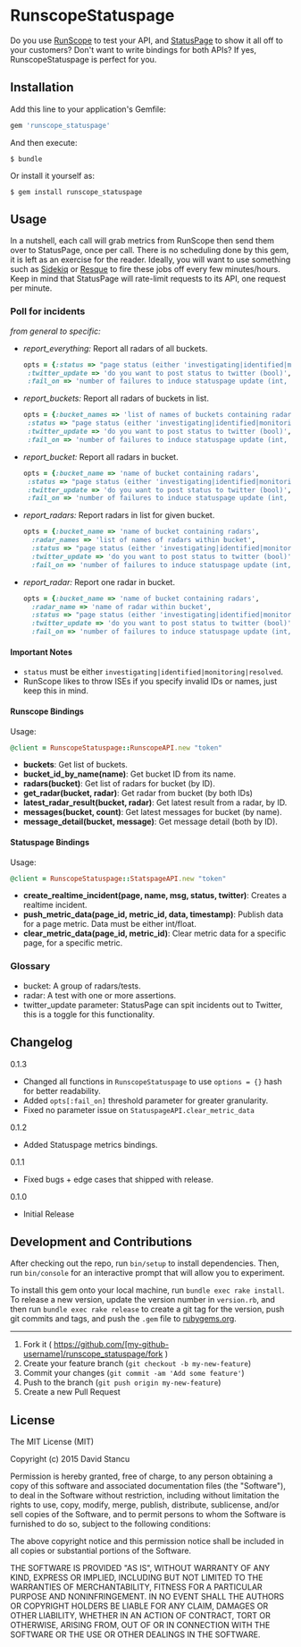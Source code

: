 # RunscopeStatuspage

Do you use [RunScope](https://runscope.com) to test your API, and [StatusPage](https://statuspage.io) to show it all off to your customers? Don't want to write bindings for both APIs? If yes, RunscopeStatuspage is perfect for you.

## Installation

Add this line to your application's Gemfile:

```ruby
gem 'runscope_statuspage'
```

And then execute:

    $ bundle

Or install it yourself as:

    $ gem install runscope_statuspage

## Usage

In a nutshell, each call will grab metrics from RunScope then send them over to StatusPage, once per call. There is no scheduling done by this gem, it is left as an exercise for the reader. Ideally, you will want to use something such as [Sidekiq](https://github.com/mperham/sidekiq) or [Resque](https://github.com/resque/resque) to fire these jobs off every few minutes/hours. Keep in mind that StatusPage will rate-limit requests to its API, one request per minute. 

### Poll for incidents

*from general to specific:*

- *report_everything:* Report all radars of all buckets.
  ```ruby
  opts = {:status => "page status (either 'investigating|identified|monitoring|resolved')",
   :twitter_update => 'do you want to post status to twitter (bool)',
   :fail_on => 'number of failures to induce statuspage update (int, default 0)'}
   ```
- *report_buckets:* Report all radars of buckets in list.
  ```ruby
  opts = {:bucket_names => 'list of names of buckets containing radars',
   :status => "page status (either 'investigating|identified|monitoring|resolved')",
   :twitter_update => 'do you want to post status to twitter (bool)',
   :fail_on => 'number of failures to induce statuspage update (int, default 0)'}
   ```
- *report_bucket:* Report all radars in bucket.
  ```ruby
  opts = {:bucket_name => 'name of bucket containing radars',
   :status => "page status (either 'investigating|identified|monitoring|resolved')",
   :twitter_update => 'do you want to post status to twitter (bool)',
   :fail_on => 'number of failures to induce statuspage update (int, default 0)'}
   ```
- *report_radars:* Report radars in list for given bucket.
  ```ruby
  opts = {:bucket_name => 'name of bucket containing radars',
    :radar_names => 'list of names of radars within bucket',
    :status => "page status (either 'investigating|identified|monitoring|resolved')",
    :twitter_update => 'do you want to post status to twitter (bool)',
    :fail_on => 'number of failures to induce statuspage update (int, default 0)'}
  ```
- *report_radar:* Report one radar in bucket.
  ```ruby
  opts = {:bucket_name => 'name of bucket containing radars',
    :radar_name => 'name of radar within bucket',
    :status => "page status (either 'investigating|identified|monitoring|resolved')",
    :twitter_update => 'do you want to post status to twitter (bool)',
    :fail_on => 'number of failures to induce statuspage update (int, default 0)'}
  ```

#### Important Notes

- `status` must be either `investigating|identified|monitoring|resolved`.
- RunScope likes to throw ISEs if you specify invalid IDs or names, just keep this in mind.

#### Runscope Bindings
Usage: 

```ruby
@client = RunscopeStatuspage::RunscopeAPI.new "token"
```

- **buckets**: Get list of buckets.
- **bucket_id_by_name(name)**: Get bucket ID from its name.
- **radars(bucket)**: Get list of radars for bucket (by ID).
- **get_radar(bucket, radar)**: Get radar from bucket (by both IDs)
- **latest_radar_result(bucket, radar)**: Get latest result from a radar, by ID.
- **messages(bucket, count)**: Get latest messages for bucket (by name).
- **message_detail(bucket, message)**: Get message detail (both by ID).

#### Statuspage Bindings 
Usage: 

```ruby
@client = RunscopeStatuspage::StatspageAPI.new "token"
```

- **create_realtime_incident(page, name, msg, status, twitter)**: Creates a realtime incident.
- **push_metric_data(page_id, metric_id, data, timestamp)**: Publish data for a page metric. Data must be either int/float.
- **clear_metric_data(page_id, metric_id)**: Clear metric data for a specific page, for a specific metric.

### Glossary

- bucket: A group of radars/tests.
- radar: A test with one or more assertions.
- twitter_update parameter: StatusPage can spit incidents out to Twitter, this is a toggle for this functionality.

## Changelog

0.1.3
* Changed all functions in `RunscopeStatuspage` to use `options = {}` hash for better readability.
* Added `opts[:fail_on]` threshold parameter for greater granularity.
* Fixed no parameter issue on `StatuspageAPI.clear_metric_data`

0.1.2
* Added Statuspage metrics bindings.

0.1.1
* Fixed bugs + edge cases that shipped with release.

0.1.0
* Initial Release

## Development and Contributions

After checking out the repo, run `bin/setup` to install dependencies. Then, run `bin/console` for an interactive prompt that will allow you to experiment. 

To install this gem onto your local machine, run `bundle exec rake install`. To release a new version, update the version number in `version.rb`, and then run `bundle exec rake release` to create a git tag for the version, push git commits and tags, and push the `.gem` file to [rubygems.org](https://rubygems.org).

----

1. Fork it ( https://github.com/[my-github-username]/runscope_statuspage/fork )
2. Create your feature branch (`git checkout -b my-new-feature`)
3. Commit your changes (`git commit -am 'Add some feature'`)
4. Push to the branch (`git push origin my-new-feature`)
5. Create a new Pull Request

## License

The MIT License (MIT)

Copyright (c) 2015 David Stancu

Permission is hereby granted, free of charge, to any person obtaining a copy
of this software and associated documentation files (the "Software"), to deal
in the Software without restriction, including without limitation the rights
to use, copy, modify, merge, publish, distribute, sublicense, and/or sell
copies of the Software, and to permit persons to whom the Software is
furnished to do so, subject to the following conditions:

The above copyright notice and this permission notice shall be included in
all copies or substantial portions of the Software.

THE SOFTWARE IS PROVIDED "AS IS", WITHOUT WARRANTY OF ANY KIND, EXPRESS OR
IMPLIED, INCLUDING BUT NOT LIMITED TO THE WARRANTIES OF MERCHANTABILITY,
FITNESS FOR A PARTICULAR PURPOSE AND NONINFRINGEMENT. IN NO EVENT SHALL THE
AUTHORS OR COPYRIGHT HOLDERS BE LIABLE FOR ANY CLAIM, DAMAGES OR OTHER
LIABILITY, WHETHER IN AN ACTION OF CONTRACT, TORT OR OTHERWISE, ARISING FROM,
OUT OF OR IN CONNECTION WITH THE SOFTWARE OR THE USE OR OTHER DEALINGS IN
THE SOFTWARE.